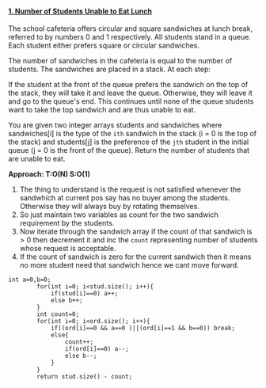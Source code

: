 #### [1. Number of Students Unable to Eat Lunch](https://leetcode.com/problems/number-of-students-unable-to-eat-lunch/description/)  
The school cafeteria offers circular and square sandwiches at lunch break, referred to by numbers 0 and 1 respectively. All students stand in a queue. Each student either prefers square or circular sandwiches.

The number of sandwiches in the cafeteria is equal to the number of students. The sandwiches are placed in a stack. At each step:

If the student at the front of the queue prefers the sandwich on the top of the stack, they will take it and leave the queue.
Otherwise, they will leave it and go to the queue's end.
This continues until none of the queue students want to take the top sandwich and are thus unable to eat.

You are given two integer arrays students and sandwiches where sandwiches[i] is the type of the `ith` sandwich in the stack (i = 0 is the top of the stack) and students[j] is the preference of the `jth` student in the initial queue (j = 0 is the front of the queue). Return the number of students that are unable to eat.

**Approach: T:O(N) S:O(1)**
1. The thing to understand is the request is not satisfied whenever the sandwhich at current pos say has no buyer among the students. Otherwise they will always buy by rotating themselves.
2. So just maintain two variables as count for the two sandwich requirement by the students.
3. Now iterate through the sandwich array if the count of that sandwich is > 0 then decrement it and inc the `count` representing number of students whose request is acceptable.
4. If the count of sandwich is zero for the current sandwich then it means no more student need that sandwich hence we cant move forward.

```
int a=0,b=0;
        for(int i=0; i<stud.size(); i++){
            if(stud[i]==0) a++;
            else b++;
        }
        int count=0;
        for(int i=0; i<ord.size(); i++){
            if((ord[i]==0 && a==0 )||(ord[i]==1 && b==0)) break;
            else{
                count++;
                if(ord[i]==0) a--;
                else b--;
            }
        }
        return stud.size() - count;
```
